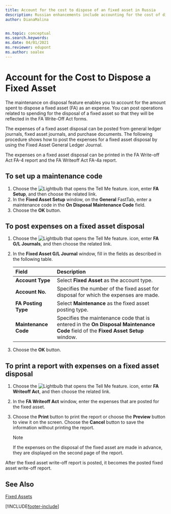 ```yaml
---
title: Account for the cost to dispose of an fixed asset in Russia
description: Russian enhancements include accounting for the cost of disposing of fixed assets.
author: DianaMalina


ms.topic: conceptual
ms.search.keywords:
ms.date: 04/01/2021
ms.reviewer: edupont
ms.author: soalex
---
```


# Account for the Cost to Dispose a Fixed Asset

The maintenance on disposal feature enables you to account for the amount spent to dispose a fixed asset (FA) as an expense. You can post operations related to spending for the disposal of a fixed asset so that they will be reflected in the FA Write-Off Act forms. 

The expenses of a fixed asset disposal can be posted from general ledger journals, fixed asset journals, and purchase documents. The following procedure shows how to post the expenses for a fixed asset disposal by using the Fixed Asset General Ledger Journal. 

The expenses on a fixed asset disposal can be printed in the FA Write-off Act FA-4 report and the FA Writeoff Act FA-4a report.

## To set up a maintenance code

1. Choose the ![Lightbulb that opens the Tell Me feature.](../../media/ui-search/search_small.png "Tell me what you want to do") icon, enter **FA Setup**, and then choose the related link.
2. In the **Fixed Asset Setup** window, on the **General** FastTab, enter a maintenance code in the **On Disposal Maintenance Code** field.
3. Choose the **OK** button.

## To post expenses on a fixed asset disposal

1. Choose the ![Lightbulb that opens the Tell Me feature.](../../media/ui-search/search_small.png "Tell me what you want to do") icon, enter **FA G/L Journals**, and then choose the related link.

2. In the **Fixed Asset G/L Journal** window, fill in the fields as described in the following table.

   | Field                | Description                                                  |
   | :------------------- | :----------------------------------------------------------- |
   | **Account Type**     | Select **Fixed Asset** as the account type.                  |
   | **Account No.**      | Specifies the number of the fixed asset for disposal for which the expenses are made. |
   | **FA Posting Type**  | Select **Maintenance** as the fixed asset posting type.      |
   | **Maintenance Code** | Specifies the maintenance code that is entered in the **On Disposal Maintenance Code** field of the **Fixed Asset Setup** window. |

3. Choose the **OK** button.

## To print a report with expenses on a fixed asset disposal

1. Choose the ![Lightbulb that opens the Tell Me feature.](../../media/ui-search/search_small.png "Tell me what you want to do") icon, enter **FA Writeoff Act**, and then choose the related link.

2. In the **FA Writeoff Act** window, enter the expenses that are posted for the fixed asset.

3. Choose the **Print** button to print the report or choose the **Preview** button to view it on the screen. Choose the **Cancel** button to save the information without printing the report.

    > [!NOTE]
    > If the expenses on the disposal of the fixed asset are made in advance, they are displayed on the second page of the report.

After the fixed asset write-off report is posted, it becomes the posted fixed asset write-off report.

## See Also

[Fixed Assets](../../fa-manage.md)  


[!INCLUDE[footer-include](../../includes/footer-banner.md)]